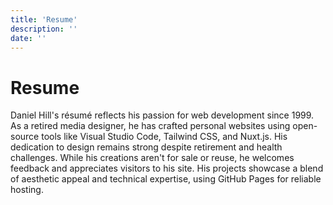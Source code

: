 ```yaml
---
title: 'Resume'
description: ''
date: ''
---
```


# Resume

Daniel Hill's résumé reflects his passion for web development since 1999. As a retired media designer, he has crafted personal websites using open-source tools like Visual Studio Code, Tailwind CSS, and Nuxt.js. His dedication to design remains strong despite retirement and health challenges. While his creations aren't for sale or reuse, he welcomes feedback and appreciates visitors to his site. His projects showcase a blend of aesthetic appeal and technical expertise, using GitHub Pages for reliable hosting.